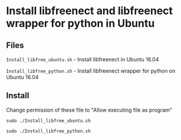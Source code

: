 # Install libfreenect and libfreenect wrapper for python in Ubuntu

## Files
```Install_libfree_ubuntu.sh``` - Install libfreenect in Ubuntu 16.04

```Install_libfree_python.sh``` - Install libfreenect wrapper for python on Ubuntu 16.04

## Install

Change permission of these file to "Allow executing file as program"

```sudo ./Install_libfree_ubuntu.sh```

```sudo ./Install_libfree_python.sh```
